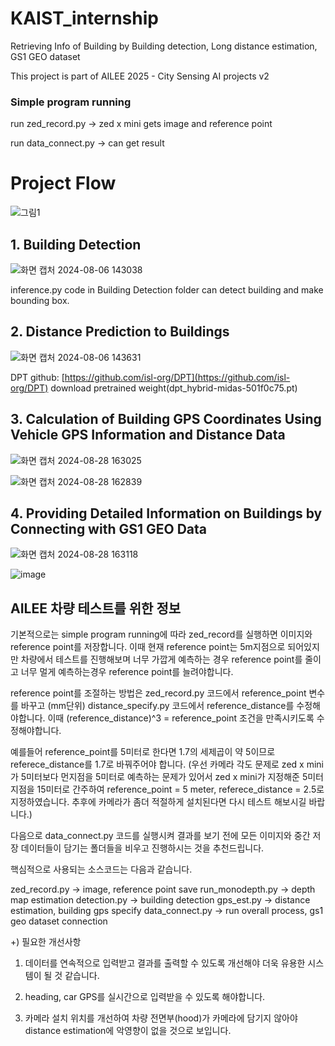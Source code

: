 # KAIST_internship
Retrieving Info of Building by Building detection, Long distance estimation, GS1 GEO dataset

This project is part of AILEE 2025 - City Sensing AI projects v2

### Simple program running
run zed_record.py -> zed x mini gets image and reference point

run data_connect.py -> can get result

# Project Flow

![그림1](https://github.com/user-attachments/assets/e88dbe8b-729d-4813-aadc-83634a538970)


## 1. Building Detection
![화면 캡처 2024-08-06 143038](https://github.com/user-attachments/assets/1a64bdeb-996a-4b28-a091-2dae6ff42c32)

inference.py code in Building Detection folder can detect building and make bounding box. 

## 2. Distance Prediction to Buildings
![화면 캡처 2024-08-06 143631](https://github.com/user-attachments/assets/d55c6042-27ee-4349-9f28-7f670fc149b0)

DPT github: [https://github.com/isl-org/DPT](https://github.com/isl-org/DPT)
download pretrained weight(dpt_hybrid-midas-501f0c75.pt)

## 3. Calculation of Building GPS Coordinates Using Vehicle GPS Information and Distance Data

![화면 캡처 2024-08-28 163025](https://github.com/user-attachments/assets/bea89d76-5c94-4e38-8550-bdd6a318d599)


![화면 캡처 2024-08-28 162839](https://github.com/user-attachments/assets/d7c1f760-76f4-4d1c-a4a5-e1e01f926b9e)



## 4. Providing Detailed Information on Buildings by Connecting with GS1 GEO Data

![화면 캡처 2024-08-28 163118](https://github.com/user-attachments/assets/87d6b704-676a-4389-be01-3ea302553df5)

![image](https://github.com/user-attachments/assets/3d4ebb4c-f1b1-4379-b5a4-e34c3e33b59b)



## AILEE 차량 테스트를 위한 정보

기본적으로는 simple program running에 따라 zed_record를 실행하면 이미지와 reference point를 저장합니다.
이때 현재 reference point는 5m지점으로 되어있지만 차량에서 테스트를 진행해보며 너무 가깝게 예측하는 경우 reference point를 줄이고 너무 멀게 예측하는경우 reference point를 늘려야합니다.

reference point를 조절하는 방법은 zed_record.py 코드에서 reference_point 변수를 바꾸고 (mm단위) distance_specify.py 코드에서 reference_distance를 수정해야합니다. 이때 (reference_distance)^3 = reference_point 조건을 만족시키도록 수정해야합니다.

예를들어 reference_point를 5미터로 한다면 1.7의 세제곱이 약 5이므로 referece_distance를 1.7로 바꿔주어야 합니다.
(우선 카메라 각도 문제로 zed x mini가 5미터보다 먼지점을 5미터로 예측하는 문제가 있어서 zed x mini가 지정해준 5미터 지점을 15미터로 간주하여 reference_point = 5 meter, referece_distance = 2.5로 지정하였습니다. 추후에 카메라가 좀더 적절하게 설치된다면 다시 테스트 해보시길 바랍니다.)

다음으로 data_connect.py 코드를 실행시켜 결과를 보기 전에 모든 이미지와 중간 저장 데이터들이 담기는 폴더들을 비우고 진행하시는 것을 추천드립니다.

핵심적으로 사용되는 소스코드는 다음과 같습니다.

zed_record.py -> image, reference point save
run_monodepth.py -> depth map estimation
detection.py -> building detection
gps_est.py -> distance estimation, building gps specify
data_connect.py -> run overall process, gs1 geo dataset connection


+) 필요한 개선사항

1. 데이터를 연속적으로 입력받고 결과를 출력할 수 있도록 개선해야 더욱 유용한 시스템이 될 것 같습니다.

2. heading, car GPS를 실시간으로 입력받을 수 있도록 해야합니다.

3. 카메라 설치 위치를 개선하여 차량 전면부(hood)가 카메라에 담기지 않아야 distance estimation에 악영향이 없을 것으로 보입니다.

